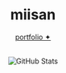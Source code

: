 <!-- Dark theme aesthetic README -->
<div align="center">
  <h1>miisan</h1>
  <p><a href="https://miisan-png.github.io/Miisan-Portfolio-Website/">portfolio ✦</a></p>
</div>

<br>


<div align="center">
  
  <!-- GitHub Stats Card -->
  <img src="https://github-readme-stats.vercel.app/api?username=miisan-png&show_icons=true&theme=tokyonight&hide_border=true&bg_color=0D1117&title_color=58A6FF&icon_color=58A6FF&text_color=C9D1D9" alt="GitHub Stats">
  
</div>
